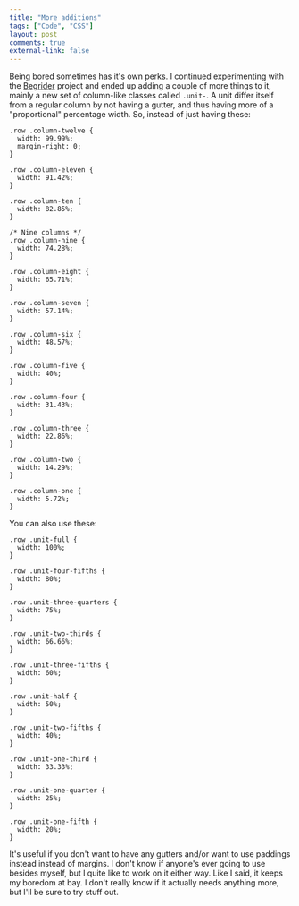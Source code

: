 ```yaml
---
title: "More additions"
tags: ["Code", "CSS"]
layout: post
comments: true
external-link: false
---
```


Being bored sometimes has it's own perks. I continued experimenting with the [Begrider](/projects/begrider/) project and ended up adding a couple of more things to it, mainly a new set of column-like classes called `.unit-`. A unit differ itself from a regular column by not having a gutter, and thus having more of a "proportional" percentage width. So, instead of just having these:

    .row .column-twelve {
      width: 99.99%;
      margin-right: 0;
    }

    .row .column-eleven {
      width: 91.42%;
    }

    .row .column-ten {
      width: 82.85%;
    }

    /* Nine columns */
    .row .column-nine {
      width: 74.28%;
    }

    .row .column-eight {
      width: 65.71%;
    }
    
    .row .column-seven {
      width: 57.14%;
    }

    .row .column-six {
      width: 48.57%;
    }

    .row .column-five {
      width: 40%;
    }

    .row .column-four {
      width: 31.43%;
    }

    .row .column-three {
      width: 22.86%;
    }

    .row .column-two {
      width: 14.29%;
    }

    .row .column-one {
      width: 5.72%;
    }

You can also use these:

    .row .unit-full {
      width: 100%;
    }

    .row .unit-four-fifths {
      width: 80%;
    }

    .row .unit-three-quarters {
      width: 75%;
    }

    .row .unit-two-thirds {
      width: 66.66%;
    }

    .row .unit-three-fifths {
      width: 60%;
    }

    .row .unit-half {
      width: 50%;
    }

    .row .unit-two-fifths {
      width: 40%;
    }

    .row .unit-one-third {
      width: 33.33%;
    }

    .row .unit-one-quarter {
      width: 25%;
    }

    .row .unit-one-fifth {
      width: 20%;
    }

It's useful if you don't want to have any gutters and/or want to use paddings instead instead of margins. I don't know if anyone's ever going to use besides myself, but I quite like to work on it either way. Like I said, it keeps my boredom at bay. I don't really know if it actually needs anything more, but I'll be sure to try stuff out.
